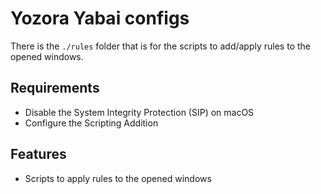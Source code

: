 # Yozora Yabai configs

There is the `./rules` folder that is for the scripts to add/apply rules to the opened windows.

## Requirements

- Disable the System Integrity Protection (SIP) on macOS
- Configure the Scripting Addition

## Features

- Scripts to apply rules to the opened windows
